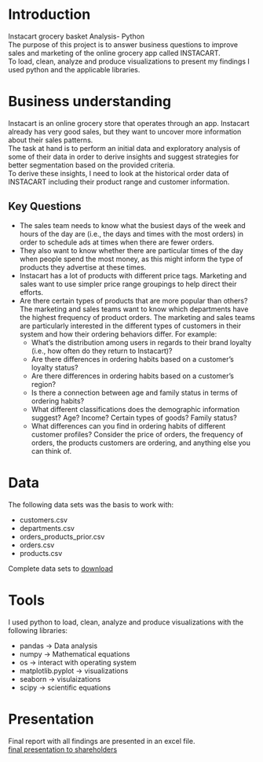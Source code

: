 # Introduction
Instacart grocery basket Analysis- Python</br >
The purpose of this project is to answer business questions to improve sales and marketing of the online grocery app called INSTACART.</br >
To load, clean, analyze and produce visualizations to present my findings I used python and the applicable libraries.

# Business understanding
Instacart is an online grocery store that operates through an app. Instacart already has very good sales, but they want to uncover more information about their sales patterns.</br >
The task at hand is to perform an initial data and exploratory analysis of some of their data in order to derive insights and suggest strategies for better segmentation based on the provided criteria.</br >
To derive these insights, I need to look at the historical order data of INSTACART including their product range and customer information.</br >

Key Questions
--------------------------------------------
- The sales team needs to know what the busiest days of the week and hours of the
day are (i.e., the days and times with the most orders) in order to schedule ads at
times when there are fewer orders.
- They also want to know whether there are particular times of the day when people
spend the most money, as this might inform the type of products they advertise at
these times.
- Instacart has a lot of products with different price tags. Marketing and sales want to
use simpler price range groupings to help direct their efforts.
- Are there certain types of products that are more popular than others? The marketing
and sales teams want to know which departments have the highest frequency of
product orders.
The marketing and sales teams are particularly interested in the different types of
customers in their system and how their ordering behaviors differ. For example:
  - What’s the distribution among users in regards to their brand loyalty (i.e., how
    often do they return to Instacart)?
  - Are there differences in ordering habits based on a customer’s loyalty status?
  - Are there differences in ordering habits based on a customer’s region?
  - Is there a connection between age and family status in terms of ordering
    habits?
  - What different classifications does the demographic information suggest?
    Age? Income? Certain types of goods? Family status?
  - What differences can you find in ordering habits of different customer
    profiles? Consider the price of orders, the frequency of orders, the products
    customers are ordering, and anything else you can think of.

# Data
The following data sets was the basis to work with:
  - customers.csv
  - departments.csv
  - orders_products_prior.csv
  - orders.csv
  - products.csv</br >

Complete data sets to [download](https://gist.github.com/jeremystan/c3b39d947d9b88b3ccff3147dbcf6c6b)


# Tools
I used python to load, clean, analyze and produce visualizations with the following libraries:
- pandas -> Data analysis
- numpy -> Mathematical equations
- os -> interact with operating system
- matplotlib.pyplot -> visualizations
- seaborn -> visulaizations
- scipy -> scientific equations

# Presentation
Final report with all findings are presented in an excel file.</br >
[final presentation to shareholders](</05 Sent to client>)
